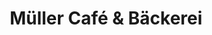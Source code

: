 ---
title: "Müller Café & Bäckerei"
url: /muenchen/mueller-cafe-und-baeckerei-lindwurmstrasse/
shop: Bäckerei
---